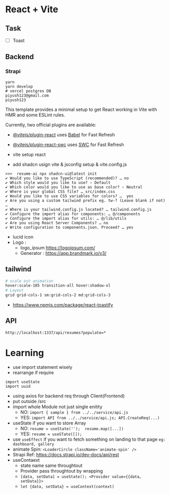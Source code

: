# React + Vite

## Task
- [ ] Toast 


## Backend 

### Strapi 
```
yarn
yarn develop
# vercel postgres DB
piyush123@gmail.com
piyush123
```

This template provides a minimal setup to get React working in Vite with HMR and some ESLint rules.

Currently, two official plugins are available:

- [@vitejs/plugin-react](https://github.com/vitejs/vite-plugin-react/blob/main/packages/plugin-react/README.md) uses [Babel](https://babeljs.io/) for Fast Refresh
- [@vitejs/plugin-react-swc](https://github.com/vitejs/vite-plugin-react-swc) uses [SWC](https://swc.rs/) for Fast Refresh


- vite setup react
- add shadcn usign vite & jsconfig setup & vite.config.js

```
>>>  resume-ai npx shadcn-ui@latest init
✔ Would you like to use TypeScript (recommended)? … no 
✔ Which style would you like to use? › Default
✔ Which color would you like to use as base color? › Neutral
✔ Where is your global CSS file? … src/index.css
✔ Would you like to use CSS variables for colors? …  yes
✔ Are you using a custom tailwind prefix eg. tw-? (Leave blank if not) …
✔ Where is your tailwind.config.js located? … tailwind.config.js
✔ Configure the import alias for components: … @/components
✔ Configure the import alias for utils: … @/lib/utils
✔ Are you using React Server Components? … no 
✔ Write configuration to components.json. Proceed? … yes
```

- lucid icon
- Logo : 
    - logo_ipsum https://logoipsum.com/
    - Generator : https://app.brandmark.io/v3/

## tailwind


```sh
# scale out animation
hover:scale-105 transition-all hover:shadow-xl
# Layout
grid grid-cols-1 sm:grid-cols-2 md:grid-cols-3
```

- https://www.npmjs.com/package/react-toastify

## API

```
http://localhost:1337/api/resumes?populate=*

```

# Learning
- use import statement wisely
- rearrange if require
```
import useState
import uuid
```

- using axios for backend req through Client(Frontend)
- put outside /src
- import whole Module not just single enitity
    - NO: `import { sample } from ../../service/api.js`
    - YES: `import API from ../../service/api.js; API.CreateReq(...)`
- useState if you want to store Array
    - NO: `resume = useState('');  resume.map([...])`
    - YES: `resume = useSTate([]); `
- use `useEffect` if you want to fetch something on landing to that page `eg: dashboard, gallery`
- animate Spin: `<LoaderCircle className='animate-spin' />`
- Strapi Ref: https://docs.strapi.io/dev-docs/api/rest
- useContaext
    - state name same throughtout 
    - Provider pass throughtout by wrapping
    - `[data, setData] = useState(); <Provider value={{data, setData}}>`
    - `let {data, setData} = useContext(context)`
